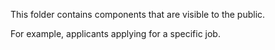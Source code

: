 This folder contains components that are visible to the public.

For example, applicants applying for a specific job.